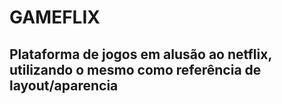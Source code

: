 # GAMEFLIX
## Plataforma de jogos em alusão ao netflix, utilizando o mesmo como referência de layout/aparencia 
